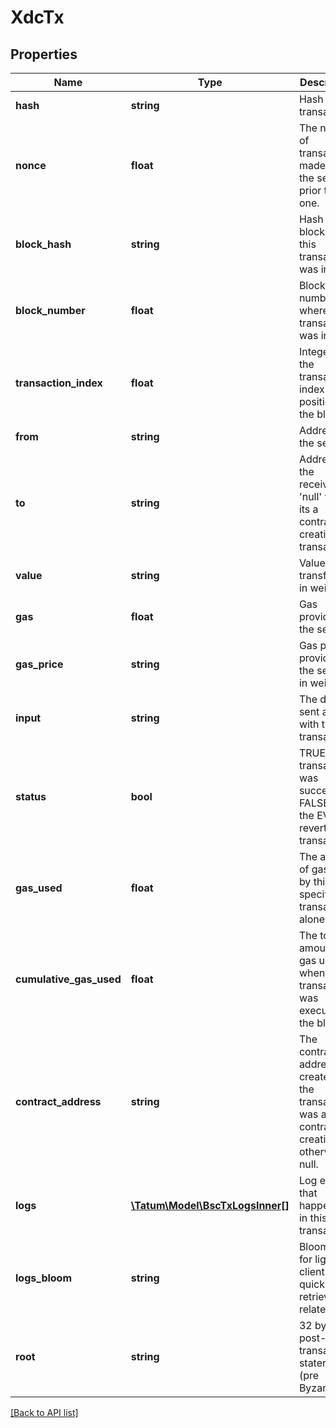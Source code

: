 # XdcTx

## Properties

Name | Type | Description | Notes
------------ | ------------- | ------------- | -------------
**hash** | **string** | Hash of the transaction. | [optional]
**nonce** | **float** | The number of transactions made by the sender prior to this one. | [optional]
**block_hash** | **string** | Hash of the block where this transaction was in. | [optional]
**block_number** | **float** | Block number where this transaction was in. | [optional]
**transaction_index** | **float** | Integer of the transactions index position in the block. | [optional]
**from** | **string** | Address of the sender. | [optional]
**to** | **string** | Address of the receiver. &#39;null&#39; when its a contract creation transaction. | [optional]
**value** | **string** | Value transferred in wei. | [optional]
**gas** | **float** | Gas provided by the sender. | [optional]
**gas_price** | **string** | Gas price provided by the sender in wei. | [optional]
**input** | **string** | The data sent along with the transaction. | [optional]
**status** | **bool** | TRUE if the transaction was successful, FALSE, if the EVM reverted the transaction. | [optional]
**gas_used** | **float** | The amount of gas used by this specific transaction alone. | [optional]
**cumulative_gas_used** | **float** | The total amount of gas used when this transaction was executed in the block. | [optional]
**contract_address** | **string** | The contract address created, if the transaction was a contract creation, otherwise null. | [optional]
**logs** | [**\Tatum\Model\BscTxLogsInner[]**](BscTxLogsInner.md) | Log events, that happened in this transaction. | [optional]
**logs_bloom** | **string** | Bloom filter for light clients to quickly retrieve related logs. | [optional]
**root** | **string** | 32 bytes of post-transaction stateroot (pre Byzantium) | [optional]

[[Back to API list]](../../README.md#api-endpoints)

